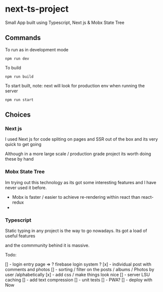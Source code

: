 # next-ts-project
Small App built using Typescript, Next js &amp; Mobx State Tree

## Commands

To run as in development mode
```
npm run dev
```

To build
```
npm run build
```

To start built, note: next will look for production env when running the server
```
npm run start
```

## Choices

### Next js

I used Next js for code spliting on pages and SSR out of the box and its very quick to get going

Although in a more large scale / production grade project its worth doing these by hand

### Mobx State Tree

Im trying out this technology as its got some interesting features and I have never used it before.

- Mobx is faster / easier to achieve re-rendering within react than react-redux
- 

### Typescript

Static typing in any project is the way to go nowadays. Its got a load of useful features 

and the commmunity behind it is massive.


Todo:

[] - login entry page => ? firebase login system ?
[x] - individual post with comments and photos
[] - sorting / filter on the posts / albums / Photos by user /alphabetically
[x] - add css / make things look nice
[] - server LSU caching
[] - add text compression
[] - unit tests
[] - PWA?
[] - deploy with Now

